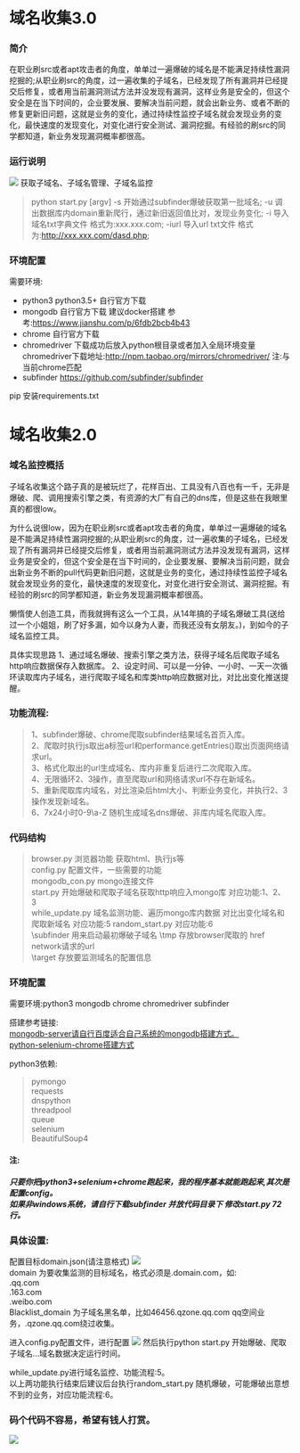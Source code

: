 # 域名收集3.0
### 简介
在职业刷src或者apt攻击者的角度，单单过一遍爆破的域名是不能满足持续性漏洞挖掘的;从职业刷src的角度，过一遍收集的子域名，已经发现了所有漏洞并已经提交后修复，或者用当前漏洞测试方法并没发现有漏洞，这样业务是安全的，但这个安全是在当下时间的，企业要发展、要解决当前问题，就会出新业务、或者不断的修复更新旧问题，这就是业务的变化，通过持续性监控子域名就会发现业务的变化，最快速度的发现变化，对变化进行安全测试、漏洞挖掘。有经验的刷src的同学都知道，新业务发现漏洞概率都很高。

### 运行说明
![](https://raw.githubusercontent.com/guimaizi/cloud/test/20190614112043.png)
获取子域名、子域名管理、子域名监控
>python start.py [argv]
-s 开始通过subfinder爆破获取第一批域名;
-u 调出数据库内domain重新爬行，通过新旧返回值比对，发现业务变化;
-i 导入域名txt字典文件  格式为:xxx.xxx.com;
-iurl 导入url txt文件 格式为:http://xxx.xxx.com/dasd.php;

### 环境配置
需要环境:
* python3 
  python3.5+ 自行官方下载
* mongodb 
  自行官方下载 建议docker搭建 参考:https://www.jianshu.com/p/6fdb2bcb4b43
* chrome
  自行官方下载
* chromedriver 
  下载成功后放入python根目录或者加入全局环境变量
  chromedriver下载地址:http://npm.taobao.org/mirrors/chromedriver/ 注:与当前chrome匹配
* subfinder 
  https://github.com/subfinder/subfinder

pip 安装requirements.txt



# 域名收集2.0
### 域名监控概括
子域名收集这个路子真的是被玩烂了，花样百出、工具没有八百也有一千，无非是爆破、爬、调用搜索引擎之类，有资源的大厂有自己的dns库，但是这些在我眼里真的都很low。

为什么说很low，因为在职业刷src或者apt攻击者的角度，单单过一遍爆破的域名是不能满足持续性漏洞挖掘的;从职业刷src的角度，过一遍收集的子域名，已经发现了所有漏洞并已经提交后修复，或者用当前漏洞测试方法并没发现有漏洞，这样业务是安全的，但这个安全是在当下时间的，企业要发展、要解决当前问题，就会出新业务不断的pull代码更新旧问题，这就是业务的变化，通过持续性监控子域名就会发现业务的变化，最快速度的发现变化，对变化进行安全测试、漏洞挖掘。有经验的刷src的同学都知道，新业务发现漏洞概率都很高。

懒惰使人创造工具，而我就拥有这么一个工具，从14年搞的子域名爆破工具(送给过一个小姐姐，刷了好多漏，如今以身为人妻，而我还没有女朋友。)，到如今的子域名监控工具。

具体实现思路
1、通过域名爆破、搜索引擎之类方法，获得子域名后爬取子域名http响应数据保存入数据库。
2、设定时间、可以是一分钟、一小时、一天一次循环读取库内子域名，进行爬取子域名和库类http响应数据对比，对比出变化推送提醒。

### 功能流程:  
>1、subfinder爆破、chrome爬取subfinder结果域名首页入库。  
2、爬取时执行js取出a标签url和performance.getEntries()取出页面网络请求url。  
3、格式化取出的url生成域名、库内非重复后进行二次爬取入库。  
4、无限循环2、3操作，直至爬取url和网络请求url不存在新域名。  
5、重新爬取库内域名，对比渲染后html大小、判断业务变化，并执行2、3操作发现新域名。  
6、7x24小时0-9\a-Z 随机生成域名dns爆破、非库内域名爬取入库。

### 代码结构
>browser.py  浏览器功能 获取html、执行js等  
config.py 配置文件，一些需要的功能  
mongodb_con.py mongo连接文件  
start.py 开始爆破和爬取子域名获取http响应入mongo库  对应功能:1、2、3  
while_update.py 域名监测功能、遍历mongo库内数据 对比出变化域名和爬取新域名 对应功能:5
random_start.py 对应功能:6  
\subfinder 用来启动最初爆破子域名
\tmp 存放browser爬取的 href network请求的url    
\target  存放要监测域名的配置信息  
### 环境配置
需要环境:python3 mongodb chrome chromedriver subfinder  

搭建参考链接:  
[mongodb-server请自行百度适合自己系统的mongodb搭建方式。](https://www.mongodb.com/)  
[python-selenium-chrome搭建方式](https://www.jianshu.com/p/dd848e40c7ad)  

python3依赖:
>pymongo  
requests  
dnspython  
threadpool  
queue  
selenium  
BeautifulSoup4

#### 注:
***只要你把python3+selenium+chrome跑起来，我的程序基本就能跑起来,其次是配置config。***  
***如果非windows系统，请自行下载subfinder 并放代码目录下 修改start.py 72行。***

### 具体设置:  
配置目标domain.json(请注意格式)
![](https://raw.githubusercontent.com/guimaizi/cloud/test/img/20190301175907.png)  
domain 为要收集监测的目标域名，格式必须是.domain.com，如:   
.qq.com  
.163.com  
.weibo.com  
Blacklist_domain 为子域名黑名单，比如46456.qzone.qq.com qq空间业务，.qzone.qq.com绕过收集。  

进入config.py配置文件，进行配置
![](https://raw.githubusercontent.com/guimaizi/cloud/test/img/20190301180047.png)
然后执行python start.py 开始爆破、爬取子域名…域名数据决定运行时间。

while_update.py进行域名监控、功能流程:5。  
以上两功能执行结束后建议后台执行random_start.py 随机爆破，可能爆破出意想不到的业务，对应功能流程:6。

### 码个代码不容易，希望有钱人打赏。
![](https://raw.githubusercontent.com/guimaizi/cloud/test/img/20190301182006.jpg)
